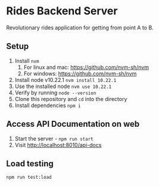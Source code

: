 # Rides Backend Server #

Revolutionary rides application for getting from point A to B.

## Setup ##

1. Install `nvm`
   1. For linux and mac: <https://github.com/nvm-sh/nvm>
   2. For windows: <https://github.com/nvm-sh/nvm>
2. Install node v10.22.1 `nvm install 10.22.1`
3. Use the installed node `nvm use 10.22.1`
4. Verify by running `node --version`
5. Clone this repository and `cd` into the directory
6. Install dependencies `npm i`

## Access API Documentation on web ##

1. Start the server - `npm run start`
2. Visit <http://localhost:8010/api-docs>

## Load testing ##

```sh
npm run test:load
```
